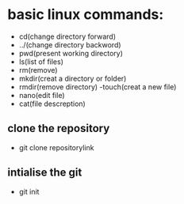 # basic linux commands:
- cd(change directory forward)
- ../(change directory backword)
- pwd(present working directory)
- ls(list of files)
- rm(remove)
- mkdir(creat a directory or folder)
- rmdir(remove directory)
-touch(creat a new file)
- nano(edit file)
- cat(file descreption)
## clone the repository
- git clone repositorylink
## intialise the git
- git init
